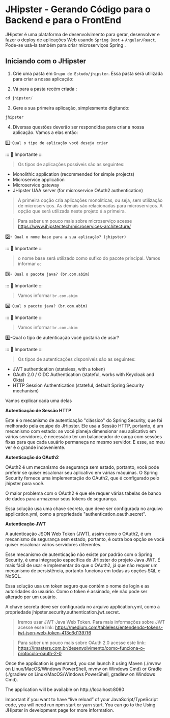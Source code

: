 # JHipster - Gerando Código para o Backend e para o FrontEnd

JHipster é uma plataforma de desenvolvimento para gerar, desenvolver e fazer o  deploy de aplicações Web usando `Spring Boot` + `Angular/React`.  Pode-se usá-la também para criar microserviços Spring . 


## Iniciando com o JHipster

1. Crie uma pasta em `Grupo de Estudo/jhipster`. Essa pasta será utilizada para criar a nossa aplicação:

2. Vá para a pasta recém criada :

```java
cd jhipster/
```

3. Gere a sua primeira aplicação, simplesmente digitando:

```java
jhipster
```

4. Diversas questões deverão ser respondidas para criar a nossa aplicação. Vamos a elas então:

:one:-```Qual o tipo de aplicação você deseja criar```


::: :pushpin: Importante :::

> Os tipos de aplicações possíveis são as seguintes:

  - Monolithic application (recommended for simple projects) 
  - Microservice application 
  - Microservice gateway 
  - JHipster UAA server (for microservice OAuth2 authentication) 


> A primeira opção cria aplicações monolíticas, ou seja, sem utilização de microserviços. As demais são relacionadas para microserviços.  A opção  que será utilizada neste projeto é a primeira.


> Para saber um pouco mais sobre microserviço acesse https://www.jhipster.tech/microservices-architecture/

:two:-` Qual o nome base para a sua aplicação? (jhipster)` 

::: :pushpin: Importante :::

> o nome base será utilizado como sufixo do pacote principal. Vamos informar `ec`

:three:-` Qual o pacote java? (br.com.abim)` 

::: :pushpin: Importante :::

> Vamos informar `br.com.abim`

:four:-`Qual o pacote java? (br.com.abim)` 

::: :pushpin: Importante :::

> Vamos informar `br.com.abim`

:five:-Qual o tipo de autenticação você gostaria de usar?

::: :pushpin: Importante :::

> Os tipos de autenticações disponíveis são as seguintes:

- JWT authentication (stateless, with a token) 
- OAuth 2.0 / OIDC Authentication (stateful, works with Keycloak and Okta) 
- HTTP Session Authentication (stateful, default Spring Security mechanism) 

Vamos explicar cada uma delas

**Autenticação de Sessão HTTP** 

Este é o mecanismo de autenticação "clássico" do Spring Security, que foi melhorado pela equipe do JHipster. Ele usa a Sessão HTTP, portanto, é um mecanismo com estado: se você planeja dimensionar seu aplicativo em vários servidores, é necessário ter um balanceador de carga com sessões fixas para que cada usuário permaneça no mesmo servidor. E esse, ao meu ver é o grande incoveniente.

**Autenticação do OAuth2**

OAuth2 é um mecanismo de segurança sem estado, portanto, você pode preferir se quiser escalonar seu aplicativo em várias máquinas. O Spring Security fornece uma implementação do OAuth2, que é configurado pelo jhipster para você.

O maior problema com o OAuth2 é que ele requer várias tabelas de banco de dados para armazenar seus tokens de segurança. 

Essa solução usa uma chave secreta, que deve ser configurada no arquivo application.yml, como a propriedade "authentication.oauth.secret".

**Autenticação JWT**

A autenticação JSON Web Token (JWT), assim como o OAuth2, é um mecanismo de segurança sem estado, portanto, é outra boa opção se você quiser escalonar vários servidores diferentes.

Esse mecanismo de autenticação não existe por padrão com o Spring Security, é uma integração específica do JHipster do projeto Java JWT. É mais fácil de usar e implementar do que o OAuth2, já que não requer um mecanismo de persistência, portanto funciona em todas as opções SQL e NoSQL.

Essa solução usa um token seguro que contém o nome de login e as autoridades do usuário. Como o token é assinado, ele não pode ser alterado por um usuário.

A chave secreta deve ser configurada no arquivo application.yml, como a propriedade jhipster.security.authentication.jwt.secret.


> Iremos usar JWT-Java Web Token. Para mais informações sobre JWT acesse esse link: https://medium.com/tableless/entendendo-tokens-jwt-json-web-token-413c6d1397f6

> Para saber um pouco mais sobre OAuth 2.0 acesse este link: https://imasters.com.br/desenvolvimento/como-funciona-o-protocolo-oauth-2-0




Once the application is generated, you can launch it using Maven (./mvnw on Linux/MacOS/Windows PowerShell, mvnw on Windows Cmd) or Gradle (./gradlew on Linux/MacOS/Windows PowerShell, gradlew on Windows Cmd).

The application will be available on http://localhost:8080

Important if you want to have “live reload” of your JavaScript/TypeScript code, you will need run npm start or yarn start. You can go to the Using JHipster in development page for more information.

